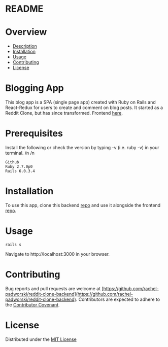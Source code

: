 # README


# Overview
* [Description](https://github.com/rachel-padworski/reddit-clone-backend#blogging-app)
* [Installation](https://github.com/rachel-padworski/reddit-clone-backend#installation)
* [Usage](https://github.com/rachel-padworski/reddit-clone-backend#usage)
* [Contributing](https://github.com/rachel-padworski/reddit-clone-backend#contributing)
* [License](https://github.com/rachel-padworski/reddit-clone-backend#license)

# Blogging App
This blog app is a SPA (single page app) created with Ruby on Rails and React-Redux for users to create and comment on blog posts. It started as a Reddit Clone, but has since transformed. Frontend [here](https://github.com/rachel-padworski/reddit-clone-frontend).


# Prerequisites
Install the following or check the version by typing -v (i.e. ruby -v) in your terminal.  /n
  /n
```
Github
Ruby 2.7.0p0
Rails 6.0.3.4
```

# Installation
To use this app, clone this backend [repo](https://github.com/rachel-padworski/reddit-clone-backend) and use it alongside the frontend [repo](https://github.com/rachel-padworski/reddit-clone-frontend).


# Usage
```bundle install
rails s 
```
Navigate to http://localhost:3000 in your browser.

# Contributing
Bug reports and pull requests are welcome at [https://github.com/rachel-padworski/reddit-clone-backend](https://github.com/rachel-padworski/reddit-clone-backend). Contributors are expected to adhere to the [Contributor Covenant](https://www.contributor-covenant.org/).

# License
Distributed under the [MIT License](https://opensource.org/licenses/MIT)


